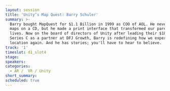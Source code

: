 ```yaml
---
layout: session
title: 'Unity’s Map Quest: Barry Schuler'
summary: >-
  Barry bought MapQuest for $1.1 Billion in 1999 as COO of AOL. He never put the
  maps on a CD, but he made a print interface that transformed our parent's
  lives. Now on the board of directors of Unity after leading their $181 Million
  Series C as a partner at DFJ Growth, Barry is redefining how we experience
  location again. And he has stories; you'll have to hear to believe.
track: '1'
timeslot: d1_slot4
stage:
speakers:
categories:
  - AR /  VR / Unity
short_summary: 
scheduled: true
---
```


